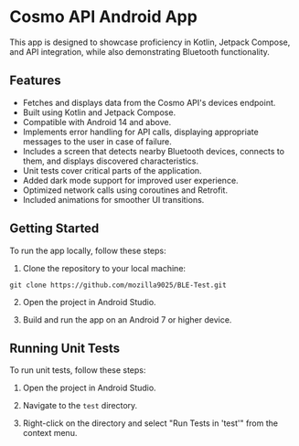 # Cosmo API Android App

This app is designed to showcase proficiency in Kotlin, Jetpack Compose, and API integration, while also demonstrating Bluetooth functionality.

## Features

- Fetches and displays data from the Cosmo API's devices endpoint.
- Built using Kotlin and Jetpack Compose.
- Compatible with Android 14 and above.
- Implements error handling for API calls, displaying appropriate messages to the user in case of failure.
- Includes a screen that detects nearby Bluetooth devices, connects to them, and displays discovered characteristics.
- Unit tests cover critical parts of the application.
- Added dark mode support for improved user experience.
- Optimized network calls using coroutines and Retrofit.
- Included animations for smoother UI transitions.

## Getting Started

To run the app locally, follow these steps:

1. Clone the repository to your local machine:
```
git clone https://github.com/mozilla9025/BLE-Test.git
```
2. Open the project in Android Studio.

3. Build and run the app on an Android 7 or higher device.

## Running Unit Tests

To run unit tests, follow these steps:

1. Open the project in Android Studio.

2. Navigate to the `test` directory.

3. Right-click on the directory and select "Run Tests in 'test'" from the context menu.
